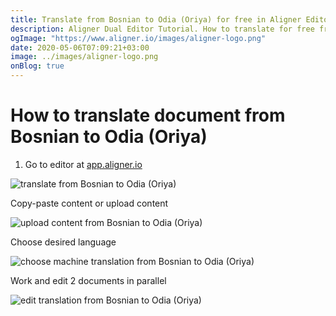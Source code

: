 ```yaml
---
title: Translate from Bosnian to Odia (Oriya) for free in Aligner Editor
description: Aligner Dual Editor Tutorial. How to translate for free from Bosnian to Odia (Oriya). Aligner is multilingual document management platform. 
ogImage: "https://www.aligner.io/images/aligner-logo.png"
date: 2020-05-06T07:09:21+03:00
image: ../images/aligner-logo.png
onBlog: true
---
```


# How to translate document from Bosnian to Odia (Oriya)

1. Go to editor at [app.aligner.io](https://app.aligner.io "Aligner App web page")

![translate from Bosnian to Odia (Oriya)](../aligner-blank-editor.png "translate from Bosnian to Odia (Oriya)")

Copy-paste content or upload content

![upload content from Bosnian to Odia (Oriya)](../aligner-uploaded-document.png "upload content from Bosnian to Odia (Oriya)")

Choose desired language

![choose machine translation from Bosnian to Odia (Oriya)](../aligner-language-dropdown.png "choose machine translation from Bosnian to Odia (Oriya)")

Work and edit 2 documents in parallel

![edit translation from Bosnian to Odia (Oriya)](../aligner-double-sitded-editor.png "edit translation from Bosnian to Odia (Oriya)")

